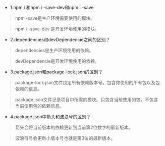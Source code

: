 - 1.npm i 和npm i -save-dev和npm i -save

>npm -save是生产环境需要使用的模块。

>npm i -save-dev 是开发环境使用的模块。

- 2.dependencies和devDependencie之间的区别？

>dependencies是生产环境使用的依赖。

>devDependencie是开发环境使用的依赖。

- 3.package.json和package-lock.json的区别？

>package-lock.json文件锁定所有依赖版本号。包含你使用的所有包以及包依赖的信息。

>package.json文件记录项目中所需的模块。只包含当前使用的包，不包含当前使用包的依赖信息。

- 4.package.json中箭头和波浪号的区别？

>箭头会将当前版本的依赖更新到当前第2位数字的最新版本。

>波浪符号会更新小版本号也就是第3位的最新版本。
